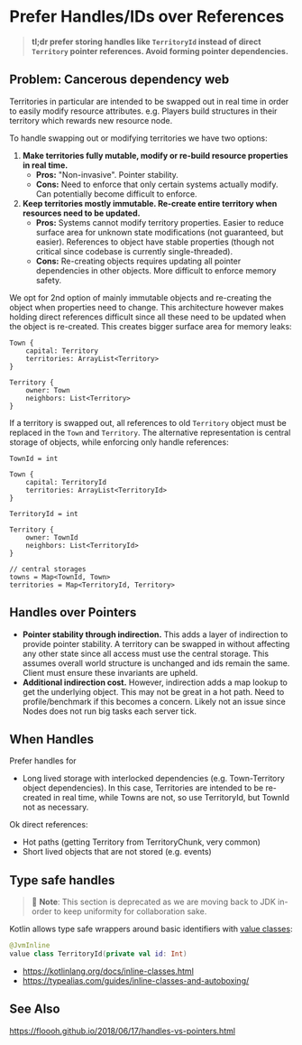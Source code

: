 # Prefer Handles/IDs over References

> **tl;dr prefer storing handles like `TerritoryId` instead of direct
> `Territory` pointer references. Avoid forming pointer dependencies.**

## Problem: Cancerous dependency web
Territories in particular are intended to be swapped out in real time
in order to easily modify resource attributes. e.g. Players build
structures in their territory which rewards new resource node.

To handle swapping out or modifying territories we have two options:
1.  **Make territories fully mutable, modify or re-build resource
    properties in real time.**
    - **Pros:** "Non-invasive". Pointer stability.
    - **Cons:** Need to enforce that only certain systems actually modify.
        Can potentially become difficult to enforce.
2.  **Keep territories mostly immutable. Re-create entire territory
    when resources need to be updated.**
    - **Pros:** Systems cannot modify territory properties.
        Easier to reduce surface area for unknown state modifications
        (not guaranteed, but easier). References to object have
        stable properties (though not critical since codebase is
        currently single-threaded).
    - **Cons:** Re-creating objects requires updating all pointer
        dependencies in other objects. More difficult to enforce
        memory safety.

We opt for 2nd option of mainly immutable objects and re-creating the
object when properties need to change. This architecture however makes
holding direct references difficult since all these need to be updated
when the object is re-created. This creates bigger surface area for
memory leaks:
```
Town {
    capital: Territory
    territories: ArrayList<Territory>
}

Territory {
    owner: Town
    neighbors: List<Territory>
}
```
If a territory is swapped out, all references to old `Territory` object
must be replaced in the `Town` and `Territory`. The alternative
representation is central storage of objects, while enforcing only
handle references:
```
TownId = int

Town {
    capital: TerritoryId
    territories: ArrayList<TerritoryId>
}

TerritoryId = int

Territory {
    owner: TownId
    neighbors: List<TerritoryId>
}

// central storages
towns = Map<TownId, Town>
territories = Map<TerritoryId, Territory>
```

## Handles over Pointers
-   **Pointer stability through indirection.** This adds a layer of 
    indirection to provide pointer stability. A territory can be
    swapped in without affecting any other state since all
    access must use the central storage. This assumes overall world
    structure is unchanged and ids remain the same. Client must
    ensure these invariants are upheld.
-   **Additional indirection cost.** However, indirection adds
    a map lookup to get the underlying object. This may not be
    great in a hot path. Need to profile/benchmark if this
    becomes a concern. Likely not an issue since Nodes does not
    run big tasks each server tick.


## When Handles
Prefer handles for
- Long lived storage with interlocked dependencies (e.g. Town-Territory
  object dependencies). In this case, Territories are intended to be
  re-created in real time, while Towns are not, so use TerritoryId,
  but TownId not as necessary.

Ok direct references:
- Hot paths (getting Territory from TerritoryChunk, very common)
- Short lived objects that are not stored (e.g. events)

## Type safe handles
> 📝 **Note**: This section is deprecated as we are moving back to JDK in-order to keep uniformity for collaboration sake.    

Kotlin allows type safe wrappers around basic identifiers with [value
classes](https://kotlinlang.org/docs/inline-classes.html):
```kotlin
@JvmInline
value class TerritoryId(private val id: Int)
```
- <https://kotlinlang.org/docs/inline-classes.html>
- <https://typealias.com/guides/inline-classes-and-autoboxing/>

## See Also
<https://floooh.github.io/2018/06/17/handles-vs-pointers.html>